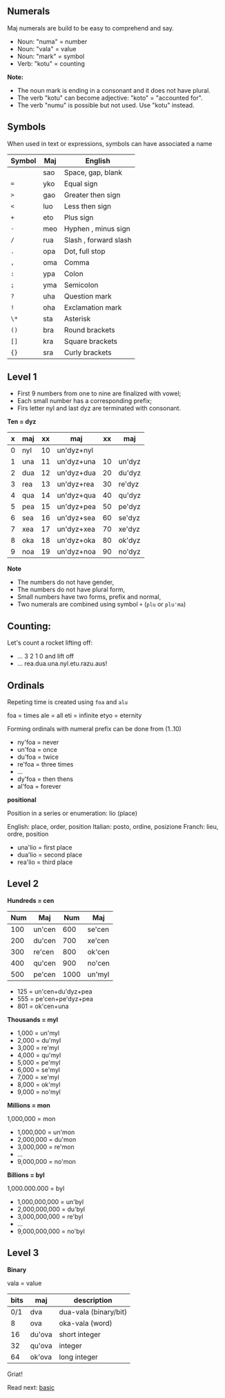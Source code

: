 ## Numerals 

Maj numerals are build to be easy to comprehend and say.

* Noun: "numa" = number
* Noun: "vala" = value
* Noun: "mark" = symbol
* Verb: "kotu" = counting

**Note:**

* The noun mark is ending in a consonant and it does not have plural.
* The verb "kotu" can become adjective: "koto" = "accounted for".
* The verb "numu" is possible but not used. Use "kotu" instead.

## Symbols

When used in text or expressions, symbols can have associated a name

Symbol | Maj    | English
-------|--------|---------------------
  ` `  | sao    | Space, gap, blank
  `=`  | yko    | Equal sign
  `>`  | gao    | Greater then sign
  `<`  | luo    | Less then sign
  `+`  | eto    | Plus sign 
  `-`  | meo    | Hyphen , minus sign 
  `/`  | rua    | Slash , forward slash 
  `.`  | opa    | Dot, full stop 
  `,`  | oma    | Comma 
  `:`  | ypa    | Colon 
  `;`  | yma    | Semicolon 
  `?`  | uha    | Question mark 
  `!`  | oha    | Exclamation mark 
  `\*` | sta    | Asterisk 
  `()` | bra    | Round brackets 
  `[]` | kra    | Square brackets 
  `{}` | sra    | Curly brackets 

## Level 1

* First 9 numbers from one to nine are finalized with vowel;
* Each small number has a corresponding prefix;
* Firs letter nyl and last dyz are terminated with consonant.

**Ten = dyz** 

x | maj  | xx | maj          | xx | maj    |
--|------|----|--------------|----|--------|
0 | nyl  | 10 | un'dyz+nyl   |    |        |
1 | una  | 11 | un'dyz+una   | 10 | un'dyz |
2 | dua  | 12 | un'dyz+dua   | 20 | du'dyz |
3 | rea  | 13 | un'dyz+rea   | 30 | re'dyz |
4 | qua  | 14 | un'dyz+qua   | 40 | qu'dyz |
5 | pea  | 15 | un'dyz+pea   | 50 | pe'dyz |
6 | sea  | 16 | un'dyz+sea   | 60 | se'dyz |
7 | xea  | 17 | un'dyz+xea   | 70 | xe'dyz |
8 | oka  | 18 | un'dyz+oka   | 80 | ok'dyz |
9 | noa  | 19 | un'dyz+noa   | 90 | no'dyz | 


**Note** 

* The numbers do not have gender,
* The numbers do not have plural form,
* Small numbers have two forms, prefix and normal,
* Two numerals are combined using symbol `+` (`plu` or `plu'ma`)

## Counting:

Let's count a rocket lifting off:

* ... 3 2 1 0 and lift off
* ... rea.dua.una.nyl.etu.razu.aus!
                                         
## Ordinals
         
Repeting time is created using `foa` and `alu`

foa  = times
ale  = all
eti  = infinite
etyo = eternity

Forming ordinals with numeral prefix can be done from (1..10)

* ny'foa = never
* un'foa = once
* du'foa = twice
* re'foa = three times
* ...
* dy'foa = then thens
* al'foa = forever
          
**positional**

Position in a series or enumeration: lio (place)

English: place, order, position
Italian: posto, ordine, posizione
Franch:  lieu,  ordre, position

* una'lio = first place
* dua'lio = second place
* rea'lio = third place

## Level 2

**Hundreds = cen**

 Num |  Maj     |  Num | Maj
-----|----------|------|-------------
 100 |  un'cen  |  600 |  se'cen
 200 |  du'cen  |  700 |  xe'cen
 300 |  re'cen  |  800 |  ok'cen
 400 |  qu'cen  |  900 |  no'cen
 500 |  pe'cen  | 1000 |  un'myl 


* 125 = un'cen+du'dyz+pea
* 555 = pe'cen+pe'dyz+pea
* 801 = ok'cen+una


**Thousands = myl**

* 1,000 = un'myl
* 2,000 = du'myl
* 3,000 = re'myl
* 4,000 = qu'myl
* 5,000 = pe'myl
* 6,000 = se'myl
* 7,000 = xe'myl
* 8,000 = ok'myl
* 9,000 = no'myl


**Millions  = mon**

1,000,000  = mon

* 1,000,000 = un'mon
* 2,000,000 = du'mon
* 3,000,000 = re'mon
* ...
* 9,000,000 = no'mon


**Billions = byl**

1,000.000.000   = byl


* 1,000,000,000 = un'byl
* 2,000,000,000 = du'byl
* 3,000,000,000 = re'byl
* ...
* 9,000,000,000 = no'byl


## Level 3

**Binary**

vala = value

bits| maj      | description
----|----------|----------------------
0/1 | dva      | dua-vala (binary/bit)
8   | ova      | oka-vala (word)
16  | du'ova   | short integer
32  | qu'ova   | integer
64  | ok'ova   | long integer

Griat!

Read next: [basic](basic.md)